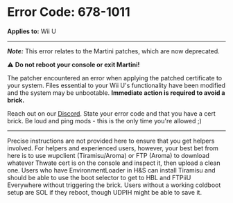 # Error Code: 678-1011
**Applies to:** Wii U

---

***Note:*** This error relates to the Martini patches, which are now deprecated.

<div class="tip">
⚠️ <b>Do not reboot your console or exit Martini!</b>
</div>

The patcher encountered an error when applying the patched certificate to your system. Files essential to your Wii U's
functionality have been modified and the system may be unbootable. **Immediate action is required to avoid a brick.**

Reach out on our [Discord](https://discord.gg/pretendo). State your error code and that you have a cert brick. Be
loud and ping mods - this is the only time you're allowed ;)

---

Precise instructions are not provided here to ensure that you get helpers involved. For helpers and experienced users,
however, your best bet from here is to use wupclient (Tiramisu/Aroma) or FTP (Aroma) to download whatever Thwate cert is
on the console and inspect it, then upload a clean one. Users who have EnvironmentLoader in H&S can install Tiramisu and
should be able to use the boot selector to get to HBL and FTPiiU Everywhere without triggering the brick. Users without
a working coldboot setup are SOL if they reboot, though UDPIH might be able to save it.
